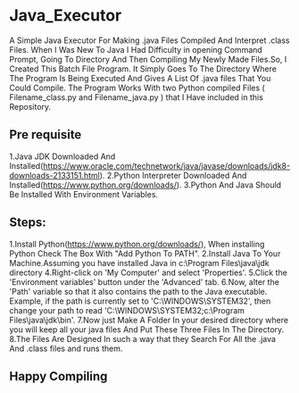 # Java_Executor
A Simple Java Executor For Making .java Files Compiled And Interpret .class Files.
When I Was New To Java I Had Difficulty in opening Command Prompt, Going To Directory And Then Compiling My Newly Made Files.So, I Created This Batch File Program. It Simply Goes To The Directory Where The Program Is Being Executed And Gives A List Of .java files That You Could Compile.
The Program Works With two Python compiled Files ( Filename_class.py and Filename_java.py ) that I Have included in this Repository.

## Pre requisite
1.Java JDK Downloaded And Installed(https://www.oracle.com/technetwork/java/javase/downloads/jdk8-downloads-2133151.html).
2.Python Interpreter Downloaded And Installed(https://www.python.org/downloads/).
3.Python And Java Should Be Installed With Environment Variables.

## Steps:
1.Install Python(https://www.python.org/downloads/), When installing Python Check The Box With "Add Python To PATH".
2.Install Java To Your Machine.Assuming you have installed Java in c:\Program Files\java\jdk directory
4.Right-click on 'My Computer' and select 'Properties'.
5.Click the 'Environment variables' button under the 'Advanced' tab.
6.Now, alter the 'Path' variable so that it also contains the path to the Java executable. Example, if the path is currently set to 'C:\WINDOWS\SYSTEM32', then change your path to read 'C:\WINDOWS\SYSTEM32;c:\Program Files\java\jdk\bin'.
7.Now just Make A Folder In your desired directory where you will keep all your java files And Put These Three Files In The Directory.
8.The Files Are Designed In such a way that they Search For All the .java And .class files and runs them.

## Happy Compiling
